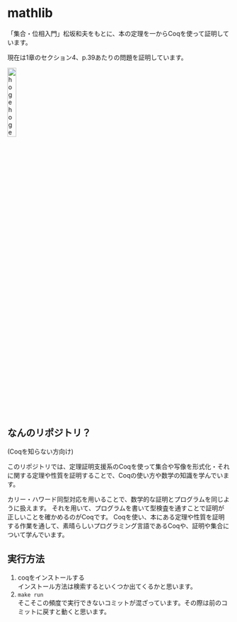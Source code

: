 # mathlib

「集合・位相入門」松坂和夫をもとに、本の定理を一からCoqを使って証明しています。

現在は1章のセクション4、p.39あたりの問題を証明しています。

<img alt="hogehoge" src="https://github.com/soukouki/math/assets/17077205/b9400be7-9d85-4f18-a341-8b1b18c9e011" width="20%">

## なんのリポジトリ？

(Coqを知らない方向け)

このリポジトリでは、定理証明支援系のCoqを使って集合や写像を形式化・それに関する定理や性質を証明することで、Coqの使い方や数学の知識を学んでいます。

カリー・ハワード同型対応を用いることで、数学的な証明とプログラムを同じように扱えます。
それを用いて、プログラムを書いて型検査を通すことで証明が正しいことを確かめるのがCoqです。
Coqを使い、本にある定理や性質を証明する作業を通して、素晴らしいプログラミング言語であるCoqや、証明や集合について学んでいます。

## 実行方法

1. coqをインストールする  
   インストール方法は検索するといくつか出てくるかと思います。
2. `make run`  
   そこそこの頻度で実行できないコミットが混ざっています。その際は前のコミットに戻すと動くと思います。
